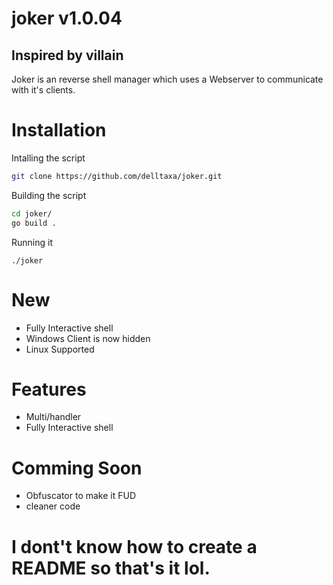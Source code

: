 # joker v1.0.04
## Inspired by villain

Joker is an reverse shell manager which uses a Webserver to communicate with it's clients.

# Installation

Intalling the script
```bash
git clone https://github.com/delltaxa/joker.git
```

Building the script
``` bash
cd joker/
go build .
```

Running it
```
./joker
```

# New

- Fully Interactive shell
- Windows Client is now hidden
- Linux Supported

# Features

- Multi/handler
- Fully Interactive shell

# Comming Soon
- Obfuscator to make it FUD
- cleaner code

# I dont't know how to create a README so that's it lol.
